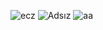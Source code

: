 
![ecz](https://user-images.githubusercontent.com/63004518/126683016-894bd4f9-f3a4-4bf4-8098-3d856d6a776c.png)
![Adsız](https://user-images.githubusercontent.com/63004518/126683042-1098d276-d7e9-4a56-92af-f4bb698ea5db.png)
![aa](https://user-images.githubusercontent.com/63004518/126683050-7951f561-9a2f-4167-bc9a-a703d77ef54b.png)

